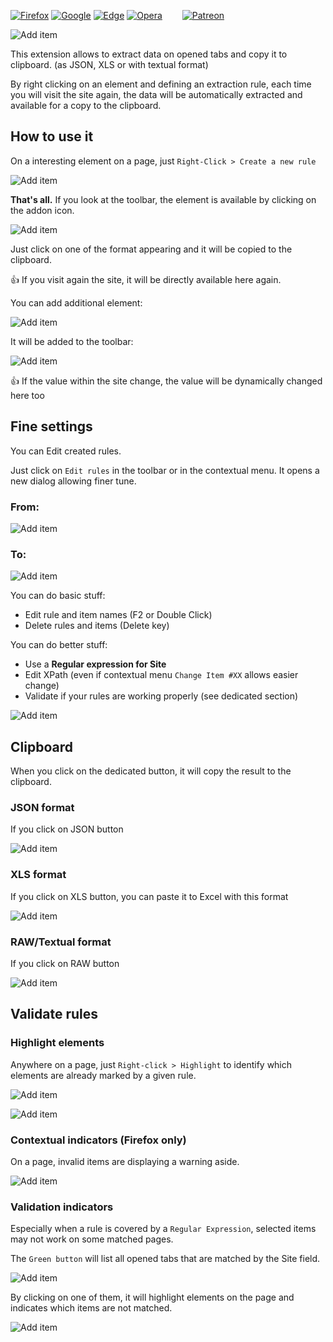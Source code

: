 [![Firefox](https://img.shields.io/badge/Firefox-install--addon-FF7139?style=flat-square&logo=Mozilla%20Firefox)](https://addons.mozilla.org/fr/firefox/addon/extract-data)
[![Google](https://img.shields.io/badge/Chrome-install--addon-4285F4?style=flat-square&logoColor=64a0ff&logo=Google%20Chrome)](https://chrome.google.com/webstore/detail/extract-data/dgojclpdbgnpjclhimcldkapkgnmjbcb)
[![Edge](https://img.shields.io/badge/Edge-pending--review-BBB?style=flat-square&logoColor=BBB&logo=Microsoft%20Edge)](https://www.microsoft.com/fr-fr/store/collections/edgeextensions)
[![Opera](https://img.shields.io/badge/Opera-pending--review-BBB?style=flat-square&logoColor=BBB&logo=Opera)](https://addons.opera.com/en)
&emsp;&emsp;[![Patreon](https://img.shields.io/badge/sponsor-patreon-F96854?style=flat-square&logo=patreon)](https://patreon.com/pdulvp)


![Add item](images/plaquette2.png)

This extension allows to extract data on opened tabs and copy it to clipboard. (as JSON, XLS or with textual format)

By right clicking on an element and defining an extraction rule, each time you will visit the site again, the data will be automatically extracted and available for a copy to the clipboard.

## How to use it

On a interesting element on a page, just `Right-Click > Create a new rule`

![Add item](images/create-rule.png)

**That's all.** If you look at the toolbar, the element is available by clicking on the addon icon.

![Add item](images/rule-1.png)

Just click on one of the format appearing and it will be copied to the clipboard.

:thumbsup: If you visit again the site, it will be directly available here again.

You can add additional element: 

![Add item](images/add-item.png)

It will be added to the toolbar: 

![Add item](images/add-rule-item.png)

:thumbsup: If the value within the site change, the value will be dynamically changed here too

## Fine settings

You can Edit created rules.

Just click on `Edit rules` in the toolbar or in the contextual menu. It opens a new dialog allowing finer tune.

### From:

![Add item](images/edit-rule.png)

### To:

![Add item](images/renamed.png)

You can do basic stuff:
- Edit rule and item names (F2 or Double Click)
- Delete rules and items (Delete key)

You can do better stuff:
- Use a **Regular expression for Site**
- Edit XPath (even if contextual menu `Change Item #XX` allows easier change)
- Validate if your rules are working properly (see dedicated section)

![Add item](images/popup-renamed.png)

## Clipboard

When you click on the dedicated button, it will copy the result to the clipboard.

### JSON format

If you click on JSON button

![Add item](images/json.png)

### XLS format

If you click on XLS button, you can paste it to Excel with this format

![Add item](images/xls.png)

### RAW/Textual format

If you click on RAW button

![Add item](images/raw.png)

## Validate rules

### Highlight elements

Anywhere on a page, just `Right-click > Highlight` to identify which elements are already marked by a given rule.

![Add item](images/highlight.png)

![Add item](images/highlighted.png)

### Contextual indicators (Firefox only)

On a page, invalid items are displaying a warning aside.

![Add item](images/issue.png)

### Validation indicators

Especially when a rule is covered by a `Regular Expression`, selected items may not work on some matched pages.

The `Green button` will list all opened tabs that are matched by the Site field.

![Add item](images/list-all-matching-tabs.png)

By clicking on one of them, it will highlight elements on the page and indicates which items are not matched.

![Add item](images/issue-on-tab.png)
